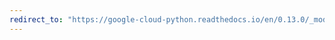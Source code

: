 ```yaml
---
redirect_to: "https://google-cloud-python.readthedocs.io/en/0.13.0/_modules/gcloud/pubsub/subscription.html"
---
```

